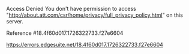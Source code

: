 Access Denied
You don't have permission to access "http://about.att.com/csr/home/privacy/full_privacy_policy.html" on this server.

Reference #18.4f60d017.1726322733.f27e6604

https://errors.edgesuite.net/18.4f60d017.1726322733.f27e6604